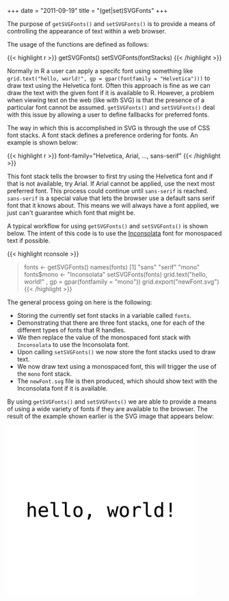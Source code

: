 +++
date = "2011-09-19"
title = "(get|set)SVGFonts"
+++

The purpose of `getSVGFonts()` and `setSVGFonts()` is to provide a means of controlling the appearance of text within a web browser.

The usage of the functions are defined as follows:

{{< highlight r >}}
getSVGFonts()
setSVGFonts(fontStacks)
{{< /highlight >}}

Normally in R a user can apply a specifc font using something like `grid.text("hello, world!", gp = gpar(fontfamily = "Helvetica")))` to draw text using the Helvetica font. Often this approach is fine as we can draw the text with the given font if it is available to R. However, a problem when viewing text on the web (like with SVG) is that the presence of a particular font cannot be assumed. `getSVGFonts()` and `setSVGFonts()` deal with this issue by allowing a user to define fallbacks for preferred fonts.

The way in which this is accomplished in SVG is through the use of CSS font stacks. A font stack defines a preference ordering for fonts. An example is shown below:

{{< highlight r >}}
font-family="Helvetica, Arial, ..., sans-serif"
{{< /highlight >}}

This font stack tells the browser to first try using the Helvetica font and if that is not available, try Arial. If Arial cannot be applied, use the next most preferred font. This process could continue until `sans-serif` is reached. `sans-serif` is a special value that lets the browser use a default sans serif font that it knows about. This means we will always have a font applied, we just can't guarantee which font that might be.

A typical workflow for using `getSVGFonts()` and `setSVGFonts()` is shown below. The intent of this code is to use the [Inconsolata](http://www.levien.com/type/myfonts/inconsolata.html) font for monospaced text if possible.

{{< highlight rconsole >}}
> fonts <- getSVGFonts()
> names(fonts)
[1] "sans" "serif" "mono"
> fonts$mono <- "Inconsolata"
> setSVGFonts(fonts)
> grid.text("hello, world!" , gp = gpar(fontfamily = "mono"))
> grid.export("newFont.svg")
{{< /highlight >}}

The general process going on here is the following:

* Storing the currently set font stacks in a variable called `fonts`.
* Demonstrating that there are three font stacks, one for each of the different types of fonts that R handles.
* We then replace the value of the monospaced font stack with `Inconsolata` to use the Inconsolata font.
* Upon calling `setSVGFonts()` we now store the font stacks used to draw text.
* We now draw text using a monospaced font, this will trigger the use of the `mono` font stack.
* The `newFont.svg` file is then produced, which should show text with the Inconsolata font if it is available.

By using `getSVGFonts()` and `setSVGFonts()` we are able to provide a means of using a wide variety of fonts if they are available to the browser. The result of the example shown earlier is the SVG image that appears below:

<img src="get-set-svgfonts-example.svg" alt="Custom Fonts Example Figure" class="span-90pc">

<script async src="/scripts/gridsvg-scripts.js"></script>
